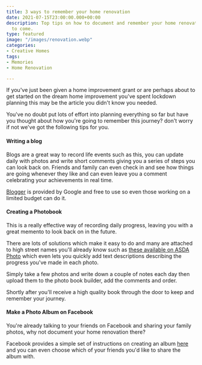 ```yaml
---
title: 3 ways to remember your home renovation
date: 2021-07-15T23:00:00.000+00:00
description: Top tips on how to document and remember your home renovation for years
  to come.
type: featured
image: "/images/renovation.webp"
categories:
- Creative Homes
tags:
- Memories
- Home Renovation

---
```

If you've just been given a home improvement grant or are perhaps about to get started on the dream home improvement you've spent lockdown planning this may be the article you didn't know you needed.

You've no doubt put lots of effort into planning everything so far but have you thought about how you're going to remember this journey? don't worry if not we've got the following tips for you.

#### Writing a blog

Blogs are a great way to record life events such as this, you can update daily with photos and write short comments giving you a series of steps you can look back on. Friends and family can even check in and see how things are going whenever they like and can even leave you a comment celebrating your achievements in real time.

[Blogger](https://www.blogger.com/about/) is provided by Google and free to use so even those working on a limited budget can do it.

#### Creating a Photobook

This is a really effective way of recording daily progress, leaving you with a great memento to look back on in the future.

There are lots of solutions which make it easy to do and many are attached to high street names you'll already know such as [these available on ASDA Photo](https://www.asda-photo.co.uk/about/photobooks) which even lets you quickly add text descriptions describing the progress you've made in each photo.

Simply take a few photos and write down a couple of notes each day then upload them to the photo book builder, add the comments and order.

Shortly after you'll receive a high quality book through the door to keep and remember your journey.

#### Make a Photo Album on Facebook

You're already talking to your friends on Facebook and sharing your family photos, why not document your home renovation there?

Facebook provides a simple set of instructions on creating an album [here](https://www.facebook.com/help/1898942430347350/ "here") and you can even choose which of your friends you'd like to share the album with.